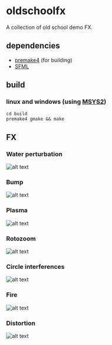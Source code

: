 
# oldschoolfx

A collection of old school demo FX.

## dependencies

* [premake4](https://premake.github.io) (for building)
* [SFML](https://www.sfml-dev.org)

## build

### linux and windows (using [MSYS2](https://www.msys2.org))

```
cd build
premake4 gmake && make
````

## FX

### Water perturbation

![alt text](screenshots/fx0000.png?raw=true "Water perturbation")

### Bump

![alt text](screenshots/fx0001.png?raw=true "Bump")

### Plasma

![alt text](screenshots/fx0002.png?raw=true "Plasma")

### Rotozoom

![alt text](screenshots/fx0003.png?raw=true "Rotozoom")

### Circle interferences

![alt text](screenshots/fx0004.png?raw=true "Circle interferences")

### Fire

![alt text](screenshots/fx0005.png?raw=true "Fire")

### Distortion

![alt text](screenshots/fx0006.png?raw=true "Distortion")
